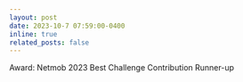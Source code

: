 ```yaml
---
layout: post
date: 2023-10-7 07:59:00-0400
inline: true
related_posts: false
---
```


Award: Netmob 2023 Best Challenge Contribution Runner-up

